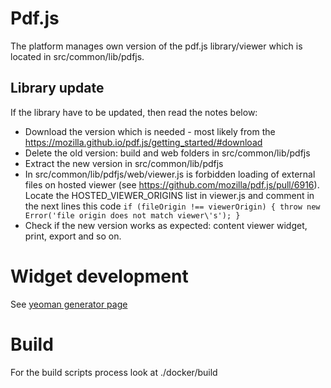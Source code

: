 
# Pdf.js
The platform manages own version of the pdf.js library/viewer which is located in src/common/lib/pdfjs.
## Library update
If the library have to be updated, then read the notes below:
* Download the version which is needed - most likely from the https://mozilla.github.io/pdf.js/getting_started/#download
* Delete the old version: build and web folders in src/common/lib/pdfjs
* Extract the new version in src/common/lib/pdfjs
* In src/common/lib/pdfjs/web/viewer.js is forbidden loading of external files on hosted viewer (see https://github.com/mozilla/pdf.js/pull/6916). Locate the HOSTED_VIEWER_ORIGINS list in viewer.js and comment in the next lines this code ```if (fileOrigin !== viewerOrigin) { throw new Error('file origin does not match viewer\'s'); }```
* Check if the new version works as expected: content viewer widget, print, export and so on.

# Widget development
See [yeoman generator page](http://git.sirmaplatform.com/stash/projects/SEIP/repos/generator-ses-idoc)

# Build
For the build scripts process look at ./docker/build
